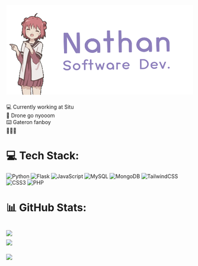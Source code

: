 ![Banner](nathanBanner.gif)
---
💻 Currently working at Situ<br>🚁 Drone go nyooom<br>⌨️ Gateron fanboy<br>🥩🔥💯


# 💻 Tech Stack:
![Python](https://img.shields.io/badge/python-3670A0?style=for-the-badge&logo=python&logoColor=ffdd54) ![Flask](https://img.shields.io/badge/flask-%23000.svg?style=for-the-badge&logo=flask&logoColor=white)  ![JavaScript](https://img.shields.io/badge/javascript-%23323330.svg?style=for-the-badge&logo=javascript&logoColor=%23F7DF1E) ![MySQL](https://img.shields.io/badge/mysql-%2300f.svg?style=for-the-badge&logo=mysql&logoColor=white) ![MongoDB](https://img.shields.io/badge/MongoDB-%234ea94b.svg?style=for-the-badge&logo=mongodb&logoColor=white) ![TailwindCSS](https://img.shields.io/badge/tailwindcss-%2338B2AC.svg?style=for-the-badge&logo=tailwind-css&logoColor=white) ![CSS3](https://img.shields.io/badge/css3-%231572B6.svg?style=for-the-badge&logo=css3&logoColor=white) ![PHP](https://img.shields.io/badge/php-%23777BB4.svg?style=for-the-badge&logo=php&logoColor=white)
# 📊 GitHub Stats:
![](https://github-readme-stats.vercel.app/api?username=Sassiest01&theme=blueberry&hide_border=true&include_all_commits=false&count_private=true)<br/>
![](https://github-readme-streak-stats.herokuapp.com/?user=Sassiest01&theme=blueberry&hide_border=true)<br/>
---
[![](https://visitcount.itsvg.in/api?id=Sassiest01&icon=1&color=0)](https://visitcount.itsvg.in)
